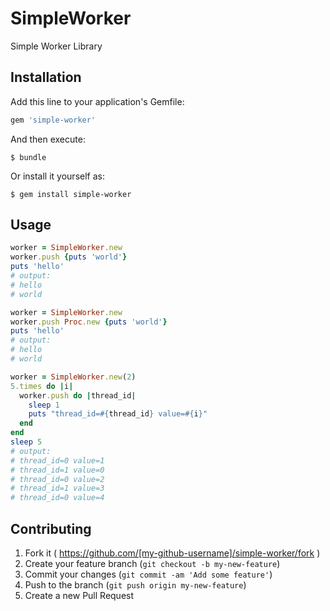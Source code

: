 # SimpleWorker

Simple Worker Library

## Installation

Add this line to your application's Gemfile:

```ruby
gem 'simple-worker'
```

And then execute:

    $ bundle

Or install it yourself as:

    $ gem install simple-worker

## Usage

```ruby
worker = SimpleWorker.new
worker.push {puts 'world'}
puts 'hello'
# output:
# hello
# world
```

```ruby
worker = SimpleWorker.new
worker.push Proc.new {puts 'world'}
puts 'hello'
# output:
# hello
# world
```

```ruby
worker = SimpleWorker.new(2)
5.times do |i|
  worker.push do |thread_id|
    sleep 1
    puts "thread_id=#{thread_id} value=#{i}"
  end
end
sleep 5
# output:
# thread_id=0 value=1
# thread_id=1 value=0
# thread_id=0 value=2
# thread_id=1 value=3
# thread_id=0 value=4
```

## Contributing

1. Fork it ( https://github.com/[my-github-username]/simple-worker/fork )
2. Create your feature branch (`git checkout -b my-new-feature`)
3. Commit your changes (`git commit -am 'Add some feature'`)
4. Push to the branch (`git push origin my-new-feature`)
5. Create a new Pull Request
